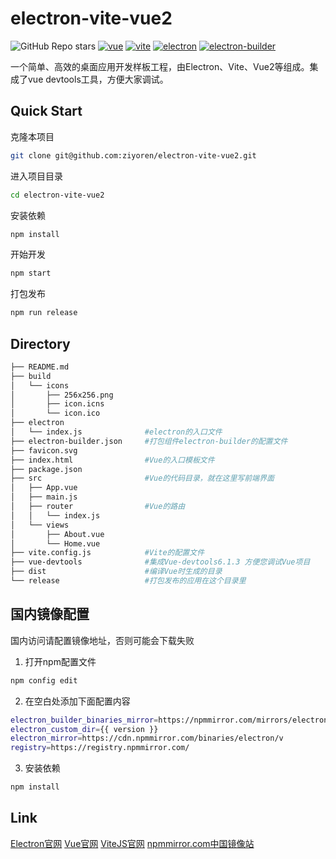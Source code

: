 # electron-vite-vue2

![GitHub Repo stars](https://img.shields.io/github/stars/ziyoren/electron-vite-vue2)
[![vue](https://img.shields.io/badge/vue-2.6.14-brightgreen.svg)](https://github.com/vuejs/vue-next)
[![vite](https://img.shields.io/badge/vite-2.8.6-brightgreen.svg)](https://github.com/vitejs/vite)
[![electron](https://img.shields.io/badge/electron-17.2.0-brightgreen.svg)](https://github.com/electron/electron)
[![electron-builder](https://img.shields.io/badge/electronBuilder-22.14.13-brightgreen.svg)](https://github.com/electron-userland/electron-builder)

一个简单、高效的桌面应用开发样板工程，由Electron、Vite、Vue2等组成。集成了vue devtools工具，方便大家调试。

## Quick Start
克隆本项目
```sh
git clone git@github.com:ziyoren/electron-vite-vue2.git
```

进入项目目录
```sh
cd electron-vite-vue2
```

安装依赖
```sh
npm install
```

开始开发
```sh 
npm start
```

打包发布
```sh
npm run release
```

## Directory
```sh
├── README.md              
├── build
│   └── icons
│       ├── 256x256.png
│       ├── icon.icns
│       └── icon.ico
├── electron
│   └── index.js              #electron的入口文件
├── electron-builder.json     #打包组件electron-builder的配置文件
├── favicon.svg
├── index.html                #Vue的入口模板文件
├── package.json
├── src                       #Vue的代码目录，就在这里写前端界面
│   ├── App.vue
│   ├── main.js
│   ├── router                #Vue的路由
│   │   └── index.js
│   └── views
│       ├── About.vue
│       └── Home.vue
├── vite.config.js            #Vite的配置文件
├── vue-devtools              #集成Vue-devtools6.1.3 方便您调试Vue项目
├── dist                      #编译Vue时生成的目录
└── release                   #打包发布的应用在这个目录里

```

## 国内镜像配置

国内访问请配置镜像地址，否则可能会下载失败

1. 打开npm配置文件
```sh
npm config edit
```

2. 在空白处添加下面配置内容
```sh
electron_builder_binaries_mirror=https://npmmirror.com/mirrors/electron-builder-binaries/
electron_custom_dir={{ version }}
electron_mirror=https://cdn.npmmirror.com/binaries/electron/v
registry=https://registry.npmmirror.com/
```

3. 安装依赖
```sh
npm install
```

## Link

[Electron官网](https://www.electronjs.org/)
[Vue官网](https://v2.vuejs.org/)
[ViteJS官网](https://vitejs.cn/)
[npmmirror.com中国镜像站](https://npmmirror.com/)
